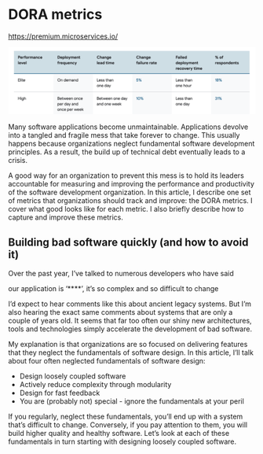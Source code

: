 # DORA metrics

https://premium.microservices.io/

![dora-feature.png](_img%2Fdora-feature.png)

Many software applications become unmaintainable. Applications devolve into a tangled and fragile mess that take forever to change. This usually happens because organizations neglect fundamental software development principles. As a result, the build up of technical debt eventually leads to a crisis.

A good way for an organization to prevent this mess is to hold its leaders accountable for measuring and improving the performance and productivity of the software development organization. In this article, I describe one set of metrics that organizations should track and improve: the DORA metrics. I cover what good looks like for each metric. I also briefly describe how to capture and improve these metrics.

## Building bad software quickly (and how to avoid it)

Over the past year, I’ve talked to numerous developers who have said

our application is ‘****’, it’s so complex and so difficult to change

I’d expect to hear comments like this about ancient legacy systems. But I’m also hearing the exact same comments about systems that are only a couple of years old. It seems that far too often our shiny new architectures, tools and technologies simply accelerate the development of bad software.

My explanation is that organizations are so focused on delivering features that they neglect the fundamentals of software design. In this article, I’ll talk about four often neglected fundamentals of software design:

- Design loosely coupled software
- Actively reduce complexity through modularity
- Design for fast feedback
- You are (probably not) special - ignore the fundamentals at your peril

If you regularly, neglect these fundamentals, you’ll end up with a system that’s difficult to change. Conversely, if you pay attention to them, you will build higher quality and healthy software. Let’s look at each of these fundamentals in turn starting with designing loosely coupled software.